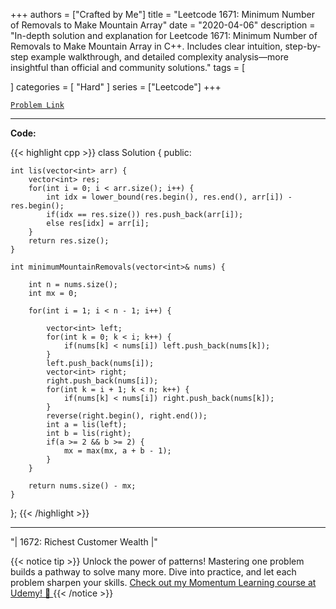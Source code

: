 
+++
authors = ["Crafted by Me"]
title = "Leetcode 1671: Minimum Number of Removals to Make Mountain Array"
date = "2020-04-06"
description = "In-depth solution and explanation for Leetcode 1671: Minimum Number of Removals to Make Mountain Array in C++. Includes clear intuition, step-by-step example walkthrough, and detailed complexity analysis—more insightful than official and community solutions."
tags = [
    
]
categories = [
    "Hard"
]
series = ["Leetcode"]
+++



[`Problem Link`](https://leetcode.com/problems/minimum-number-of-removals-to-make-mountain-array/description/)

---

**Code:**

{{< highlight cpp >}}
class Solution {
public:
    
    int lis(vector<int> arr) {
        vector<int> res;
        for(int i = 0; i < arr.size(); i++) {
            int idx = lower_bound(res.begin(), res.end(), arr[i]) - res.begin();
            if(idx == res.size()) res.push_back(arr[i]);
            else res[idx] = arr[i];
        }
        return res.size();
    }
    
    int minimumMountainRemovals(vector<int>& nums) {
        
        int n = nums.size();
        int mx = 0;
        
        for(int i = 1; i < n - 1; i++) {

            vector<int> left;
            for(int k = 0; k < i; k++) {
                if(nums[k] < nums[i]) left.push_back(nums[k]);
            }
            left.push_back(nums[i]);
            vector<int> right;
            right.push_back(nums[i]);
            for(int k = i + 1; k < n; k++) {
                if(nums[k] < nums[i]) right.push_back(nums[k]);
            }
            reverse(right.begin(), right.end());
            int a = lis(left);
            int b = lis(right);
            if(a >= 2 && b >= 2) {
                mx = max(mx, a + b - 1);
            }
        }
        
        return nums.size() - mx;
    }
};
{{< /highlight >}}


---


"| 1672: Richest Customer Wealth |"

{{< notice tip >}}
Unlock the power of patterns! Mastering one problem builds a pathway to solve many more. Dive into practice, and let each problem sharpen your skills. [Check out my Momentum Learning course at Udemy! 🚀 ](https://www.udemy.com/course/algorithms-and-data-structures-in-cpp/)
{{< /notice >}}

